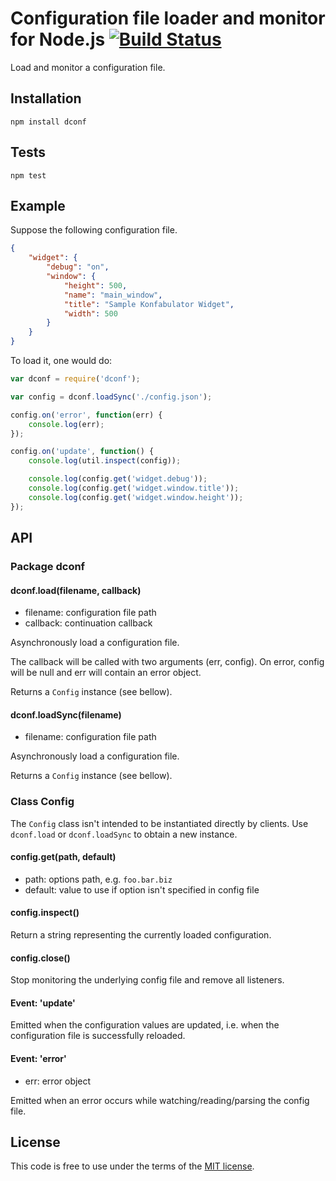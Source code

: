# Configuration file loader and monitor for Node.js [![Build Status](https://secure.travis-ci.org/MathieuTurcotte/node-config.png?branch=master)](http://travis-ci.org/MathieuTurcotte/node-config)

Load and monitor a configuration file.

## Installation

```
npm install dconf
```

## Tests

```
npm test
```

## Example

Suppose the following configuration file.

```json
{
    "widget": {
        "debug": "on",
        "window": {
            "height": 500,
            "name": "main_window",
            "title": "Sample Konfabulator Widget",
            "width": 500
        }
    }
}
```

To load it, one would do:

``` js
var dconf = require('dconf');

var config = dconf.loadSync('./config.json');

config.on('error', function(err) {
    console.log(err);
});

config.on('update', function() {
    console.log(util.inspect(config));

    console.log(config.get('widget.debug'));
    console.log(config.get('widget.window.title'));
    console.log(config.get('widget.window.height'));
});
```

## API

### Package dconf

#### dconf.load(filename, callback)

- filename: configuration file path
- callback: continuation callback

Asynchronously load a configuration file.

The callback will be called with two arguments (err, config). On error, config
will be null and err will contain an error object.

Returns a `Config` instance (see bellow).

#### dconf.loadSync(filename)

- filename: configuration file path

Asynchronously load a configuration file.

Returns a `Config` instance (see bellow).

### Class Config

The `Config` class isn't intended to be instantiated directly by clients. Use
`dconf.load` or `dconf.loadSync` to obtain a new instance.

#### config.get(path, default)

- path: options path, e.g. `foo.bar.biz`
- default: value to use if option isn't specified in config file

#### config.inspect()

Return a string representing the currently loaded configuration.

#### config.close()

Stop monitoring the underlying config file and remove all listeners.

#### Event: 'update'

Emitted when the configuration values are updated, i.e. when the configuration
file is successfully reloaded.

#### Event: 'error'

- err: error object

Emitted when an error occurs while watching/reading/parsing the config file.

## License

This code is free to use under the terms of the [MIT license](http://mturcotte.mit-license.org/).
